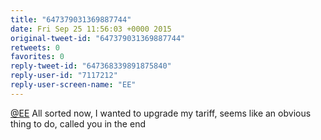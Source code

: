 ```yaml
---
title: "647379031369887744"
date: Fri Sep 25 11:56:03 +0000 2015
original-tweet-id: "647379031369887744"
retweets: 0
favorites: 0
reply-tweet-id: "647368339891875840"
reply-user-id: "7117212"
reply-user-screen-name: "EE"
---
```

<a href="https://twitter.com/EE">@EE</a> All sorted now, I wanted to upgrade my tariff, seems like an obvious thing to do, called you in the end
